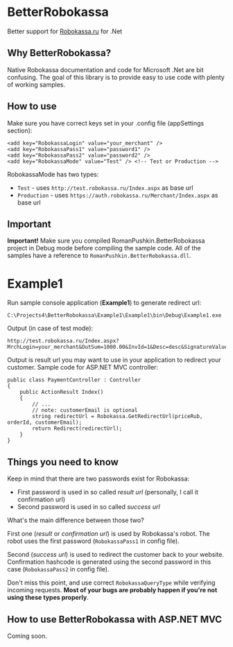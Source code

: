 BetterRobokassa
===============

Better support for [Robokassa.ru][1] for .Net

Why BetterRobokassa?
--------------------

Native Robokassa documentation and code for Microsoft .Net are bit confusing. The goal of this library is to provide easy to use code with plenty of working samples.

How to use
----------

Make sure you have correct keys set in your .config file (appSettings section):

    <add key="RobokassaLogin" value="your_merchant" />
    <add key="RobokassaPass1" value="password1" />
    <add key="RobokassaPass2" value="password2" />
    <add key="RobokassaMode" value="Test" /> <!-- Test or Production -->
    
RobokassaMode has two types:

 - `Test` - uses `http://test.robokassa.ru/Index.aspx` as base url
 - `Production` - uses `https://auth.robokassa.ru/Merchant/Index.aspx` as base url

Important
---------

**Important!** Make sure you compiled RomanPushkin.BetterRobokassa project in Debug mode before compiling the sample code. All of the samples have a reference to `RomanPushkin.BetterRobokassa.dll`.  

Example1
========

Run sample console application (**Example1**) to generate redirect url:

    C:\Projects4\BetterRobokassa\Example1\Example1\bin\Debug\Example1.exe

Output (in case of test mode):

    http://test.robokassa.ru/Index.aspx?MrchLogin=your_merchant&OutSum=1000.00&InvId=1&Desc=desc&SignatureValue=00a09f4eab03374b536539a5ee57ea2a

Output is result url you may want to use in your application to redirect your customer. Sample code for ASP.NET MVC controller:

    public class PaymentController : Controller
    {
        public ActionResult Index()
        {
            // ...
            // note: customerEmail is optional
            string redirectUrl = Robokassa.GetRedirectUrl(priceRub, orderId, customerEmail);
            return Redirect(redirectUrl);
        }
    }

Things you need to know
-----------------------

Keep in mind that there are two passwords exist for Robokassa:

 - First password is used in so called *result url* (personally, I call it confirmation url)
 - Second password is used in so called *success url*

What's the main difference between those two?

First one (*result* or *confirmation url*) is used by Robokassa's robot. The robot uses the first password (`RobokassaPass1` in config file).

Second (*success url*) is used to redirect the customer back to your website. Confirmation hashcode is generated using the second password in this case (`RobokassaPass2` in config file).

Don't miss this point, and use correct `RobokassaQueryType` while verifying incoming requests. **Most of your bugs are probably happen if you're not using these types properly**.

How to use BetterRobokassa with ASP.NET MVC
-------------------------------------------

Coming soon.

  [1]: http://robokassa.ru
